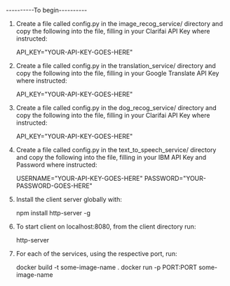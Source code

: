 
----------To begin----------

1. Create a file called config.py in the image_recog_service/ directory and copy the following into the file, filling in your Clarifai API Key where instructed:
	
	API_KEY="YOUR-API-KEY-GOES-HERE"

2. Create a file called config.py in the translation_service/ directory and copy the following into the file, filling in your Google Translate API Key where instructed:
	
	API_KEY="YOUR-API-KEY-GOES-HERE"

3. Create a file called config.py in the dog_recog_service/ directory and copy the following into the file, filling in your Clarifai API Key where instructed:
	
	API_KEY="YOUR-API-KEY-GOES-HERE"

4. Create a file called config.py in the text_to_speech_service/ directory and copy the following into the file, filling in your IBM API Key and Password where instructed:
	
	USERNAME="YOUR-API-KEY-GOES-HERE"
	PASSWORD="YOUR-PASSWORD-GOES-HERE"

5. Install the client server globally with: 

	npm install http-server -g

6. To start client on localhost:8080, from the client directory run:

	http-server

7. For each of the services, using the respective port, run:

	docker build -t some-image-name .
	docker run -p PORT:PORT some-image-name

